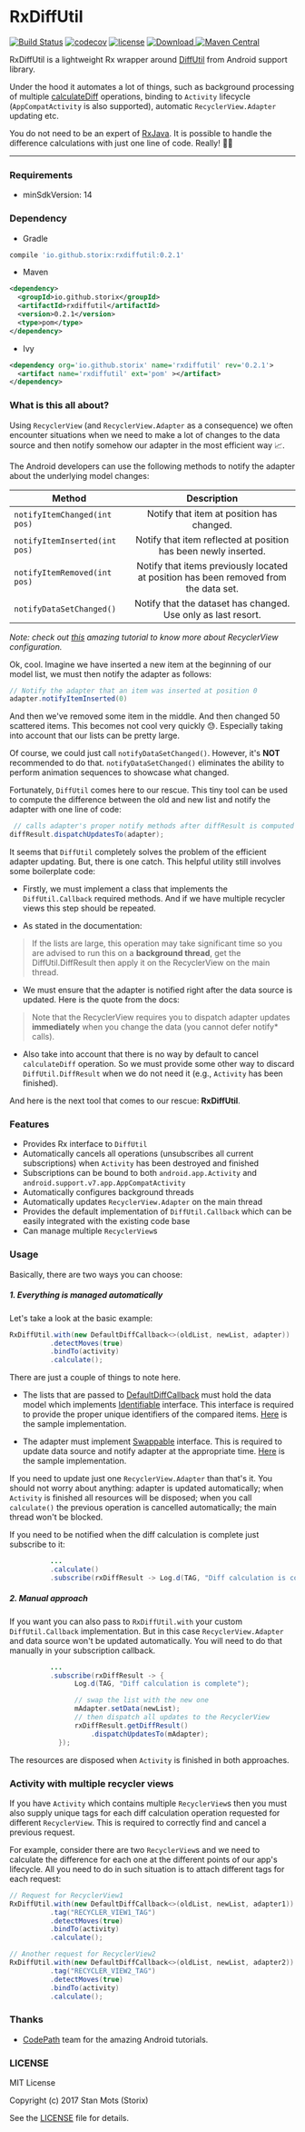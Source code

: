 RxDiffUtil
=====

[![Build Status](https://travis-ci.org/storix/RxDiffUtil.svg?branch=master)](https://travis-ci.org/storix/RxDiffUtil)
[![codecov](https://codecov.io/gh/storix/RxDiffUtil/branch/master/graph/badge.svg)](https://codecov.io/gh/storix/RxDiffUtil)
[![license](https://img.shields.io/github/license/mashape/apistatus.svg)](https://github.com/storix/RxDiffUtil/blob/master/LICENSE)
[ ![Download](https://api.bintray.com/packages/storix/maven/rxdiffutil/images/download.svg) ](https://bintray.com/storix/maven/rxdiffutil/_latestVersion)
[![Maven Central](https://maven-badges.herokuapp.com/maven-central/io.github.storix/rxdiffutil/badge.svg)](https://maven-badges.herokuapp.com/maven-central/io.github.storix/rxdiffutil)

RxDiffUtil is a lightweight Rx wrapper around [DiffUtil](https://developer.android.com/reference/android/support/v7/util/DiffUtil.html) from Android support library.

Under the hood it automates a lot of things, such as background processing of multiple [calculateDiff](<https://developer.android.com/reference/android/support/v7/util/DiffUtil.html#calculateDiff(android.support.v7.util.DiffUtil.Callback, boolean)>) operations, binding to `Activity` lifecycle (`AppCompatActivity` is also supported), automatic `RecyclerView.Adapter` updating etc.

You do not need to be an expert of [RxJava](https://github.com/ReactiveX/RxJava). It is possible to handle the difference calculations with just one line of code. Really! :metal::tada:

****

### Requirements
* minSdkVersion: 14

### Dependency

* Gradle 

```groovy
compile 'io.github.storix:rxdiffutil:0.2.1'
```

* Maven

```xml
<dependency>
  <groupId>io.github.storix</groupId>
  <artifactId>rxdiffutil</artifactId>
  <version>0.2.1</version>
  <type>pom</type>
</dependency>
```

* Ivy
```xml
<dependency org='io.github.storix' name='rxdiffutil' rev='0.2.1'>
  <artifact name='rxdiffutil' ext='pom' ></artifact>
</dependency>
```


### What is this all about?
Using `RecyclerView` (and `RecyclerView.Adapter` as a consequence) we often encounter situations when we need to make a lot of changes to the data source and then notify somehow our adapter in the most efficient way :chart_with_upwards_trend:.

The Android developers can use the following methods to notify the adapter about the underlying model changes:

 Method | Description           
 --------|:----:
 `notifyItemChanged(int pos)` | Notify that item at position has changed.
  `notifyItemInserted(int pos)` | Notify that item reflected at position has been newly inserted.
   `notifyItemRemoved(int pos)` | Notify that items previously located at position has been removed from the data set.
    `notifyDataSetChanged()` | Notify that the dataset has changed. Use only as last resort.

_Note: check out [this](https://guides.codepath.com/android/using-the-recyclerview#overview) amazing tutorial to know more about RecyclerView configuration._

Ok, cool. Imagine we have inserted a new item at the beginning of our model list, we must then notify the adapter as follows:

```java
// Notify the adapter that an item was inserted at position 0
adapter.notifyItemInserted(0)
```
And then we've removed some item in the middle. And then changed 50 scattered items. This becomes not cool very quickly :sweat:. Especially taking into account that our lists can be pretty large.

Of course, we could just call `notifyDataSetChanged()`.  However, it's **NOT** recommended to do that. `notifyDataSetChanged()` eliminates the ability to perform animation sequences to showcase what changed.

Fortunately, `DiffUtil` comes here to our rescue. This tiny tool can be used to compute the difference between the old and new list and notify the adapter with one line of code:

```java
 // calls adapter's proper notify methods after diffResult is computed
diffResult.dispatchUpdatesTo(adapter);
```

It seems that `DiffUtil` completely solves the problem of the efficient adapter updating. But, there is one catch. This helpful utility still involves some boilerplate code:

* Firstly, we must implement a class that implements the `DiffUtil.Callback` required methods. And if we have multiple recycler views this step should be repeated.

* As stated in the documentation:

> If the lists are large, this operation may take significant time so you are advised to run this on a **background thread**, get the DiffUtil.DiffResult then apply it on the RecyclerView on the main thread.

* We must ensure that the adapter is notified right after the data source is updated. Here is the quote from the docs:

> Note that the RecyclerView requires you to dispatch adapter updates **immediately** when you change the data (you cannot defer notify* calls).


* Also take into account that there is no way by default to cancel `calculateDiff` operation. So we must provide some other way to discard `DiffUtil.DiffResult` when we do not need it (e.g., `Activity` has been finished).

And here is the next tool that comes to our rescue: **RxDiffUtil**.

### Features

* Provides Rx interface to `DiffUtil`
* Automatically cancels all operations (unsubscribes all current subscriptions) when `Activity` has been destroyed and finished
* Subscriptions can be bound to both `android.app.Activity` and `android.support.v7.app.AppCompatActivity`
* Automatically configures background threads
* Automatically updates `RecyclerView.Adapter` on the main thread
* Provides the default implementation of `DiffUtil.Callback` which can be easily integrated with the existing code base
* Can manage multiple `RecyclerView`s


### Usage
Basically, there are two ways you can choose:


##### 1. Everything is managed automatically
Let's take a look at the basic example:

```java
RxDiffUtil.with(new DefaultDiffCallback<>(oldList, newList, adapter))
          .detectMoves(true)
          .bindTo(activity)
          .calculate();
```

There are just a couple of things to note here.

* The lists that are passed to [DefaultDiffCallback](https://github.com/storix/RxDiffUtil/blob/master/rxdiffutil/src/main/java/com/stolets/rxdiffutil/DefaultDiffCallback.java)
must hold the data model which implements [Identifiable](https://github.com/storix/RxDiffUtil/blob/master/rxdiffutil/src/main/java/com/stolets/rxdiffutil/Identifiable.java) interface. This interface is required to provide the proper unique identifiers of the compared items. [Here](https://github.com/storix/RxDiffUtil/blob/master/sample/src/main/java/com/stolets/rxdiffutillib/SampleModel.java#L25) is the sample implementation.

* The adapter must implement [Swappable](https://github.com/storix/RxDiffUtil/blob/master/rxdiffutil/src/main/java/com/stolets/rxdiffutil/Swappable.java) interface. This is required to update data source and notify adapter at the appropriate time. [Here](https://github.com/storix/RxDiffUtil/blob/master/sample/src/main/java/com/stolets/rxdiffutillib/SampleAdapter.java#L60) is the sample implementation.

If you need to update just one `RecyclerView.Adapter` than that's it. You should not worry about anything: adapter is updated automatically; when `Activity` is finished all resources will be disposed; when you call `calculate()` the previous operation is cancelled automatically; the main thread won't be blocked.

If you need to be notified when the diff calculation is complete just subscribe to it:

```java
		  ...
          .calculate()
          .subscribe(rxDiffResult -> Log.d(TAG, "Diff calculation is complete"); )
```

##### 2. Manual approach

If you want you can also pass to `RxDiffUtil.with` your custom `DiffUtil.Callback` implementation. But in this case `RecyclerView.Adapter` and data source won't be updated automatically. You will need to do that manually in your subscription callback.

```java
		  ...
          .subscribe(rxDiffResult -> {
          		Log.d(TAG, "Diff calculation is complete");

                // swap the list with the new one
                mAdapter.setData(newList);
                // then dispatch all updates to the RecyclerView
     			rxDiffResult.getDiffResult()
     				.dispatchUpdatesTo(mAdapter);
			});
```

The resources are disposed when `Activity` is finished in both
approaches.

### Activity with multiple recycler views

If you have `Activity` which contains multiple `RecyclerView`s then you must also supply unique tags for each diff calculation operation requested for different `RecyclerView`. This is required to correctly find and cancel a previous request.

For example, consider there are two `RecyclerView`s and we need to calculate the difference for each one at the different points of our app's lifecycle. All you need to do in such situation is to attach different tags for each request:

```java
// Request for RecyclerView1
RxDiffUtil.with(new DefaultDiffCallback<>(oldList, newList, adapter1))
          .tag("RECYCLER_VIEW1_TAG")
          .detectMoves(true)
          .bindTo(activity)
          .calculate();

// Another request for RecyclerView2
RxDiffUtil.with(new DefaultDiffCallback<>(oldList, newList, adapter2))
          .tag("RECYCLER_VIEW2_TAG")
          .detectMoves(true)
          .bindTo(activity)
          .calculate();
```

### Thanks

* [CodePath](https://codepath.com/about) team for the amazing Android tutorials.


### LICENSE

MIT License

Copyright (c) 2017 Stan Mots (Storix)

See the [LICENSE](https://github.com/storix/RxDiffUtil/blob/master/LICENSE) file for details.
